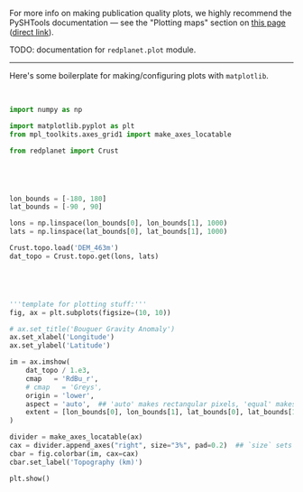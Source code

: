 For more info on making publication quality plots, we highly recommend the PySHTools documentation — see the "Plotting maps" section on [this page](https://shtools.github.io/SHTOOLS/python-examples.html) ([direct link](https://nbviewer.org/github/SHTOOLS/SHTOOLS/blob/master/examples/notebooks/plotting-maps.ipynb)).

TODO: documentation for `redplanet.plot` module.


---

Here's some boilerplate for making/configuring plots with `matplotlib`.


&nbsp;

```py linenums="1"
import numpy as np

import matplotlib.pyplot as plt
from mpl_toolkits.axes_grid1 import make_axes_locatable

from redplanet import Crust





lon_bounds = [-180, 180]
lat_bounds = [-90 , 90]

lons = np.linspace(lon_bounds[0], lon_bounds[1], 1000)
lats = np.linspace(lat_bounds[0], lat_bounds[1], 1000)

Crust.topo.load('DEM_463m')
dat_topo = Crust.topo.get(lons, lats)





'''template for plotting stuff:'''
fig, ax = plt.subplots(figsize=(10, 10))

# ax.set_title('Bouguer Gravity Anomaly')
ax.set_xlabel('Longitude')
ax.set_ylabel('Latitude')

im = ax.imshow(
    dat_topo / 1.e3,
    cmap   = 'RdBu_r',
    # cmap   = 'Greys',
    origin = 'lower',
    aspect = 'auto',  ## 'auto' makes rectangular pixels, 'equal' makes square pixels
    extent = [lon_bounds[0], lon_bounds[1], lat_bounds[0], lat_bounds[1]],
)

divider = make_axes_locatable(ax)
cax = divider.append_axes("right", size="3%", pad=0.2)  ## `size` sets colorbar width to X% of main axes; `pad` sets separation between axes and colorbar to X inches
cbar = fig.colorbar(im, cax=cax)
cbar.set_label('Topography (km)')

plt.show()
```
